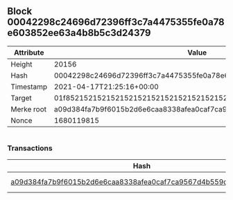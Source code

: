 ## Block 00042298c24696d72396ff3c7a4475355fe0a78e603852ee63a4b8b5c3d24379

Attribute | Value
--- | ---
Height | 20156
Hash | 00042298c24696d72396ff3c7a4475355fe0a78e603852ee63a4b8b5c3d24379
Timestamp | 2021-04-17T21:25:16+00:00
Target | 01f8521521521521521521521521521521521521521521521521521521521521
Merke root | a09d384fa7b9f6015b2d6e6caa8338afea0caf7ca9567d4b559daeab0fcf5bdf
Nonce | 1680119815

```

```

### Transactions

Hash | Amount
--- | ---
[a09d384fa7b9f6015b2d6e6caa8338afea0caf7ca9567d4b559daeab0fcf5bdf](a09d384fa7b9f6015b2d6e6caa8338afea0caf7ca9567d4b559daeab0fcf5bdf.md) | 10.00000000 SKEPTI 
